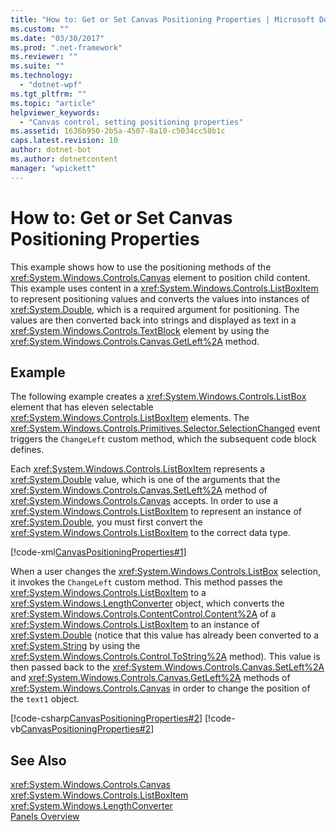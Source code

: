 ```yaml
---
title: "How to: Get or Set Canvas Positioning Properties | Microsoft Docs"
ms.custom: ""
ms.date: "03/30/2017"
ms.prod: ".net-framework"
ms.reviewer: ""
ms.suite: ""
ms.technology: 
  - "dotnet-wpf"
ms.tgt_pltfrm: ""
ms.topic: "article"
helpviewer_keywords: 
  - "Canvas control, setting positioning properties"
ms.assetid: 1636b950-2b5a-4507-8a10-c5034cc58b1c
caps.latest.revision: 10
author: dotnet-bot
ms.author: dotnetcontent
manager: "wpickett"
---
```

# How to: Get or Set Canvas Positioning Properties
This example shows how to use the positioning methods of the <xref:System.Windows.Controls.Canvas> element to position child content. This example uses content in a <xref:System.Windows.Controls.ListBoxItem> to represent positioning values and converts the values into instances of <xref:System.Double>, which is a required argument for positioning. The values are then converted back into strings and displayed as text in a <xref:System.Windows.Controls.TextBlock> element by using the <xref:System.Windows.Controls.Canvas.GetLeft%2A> method.  
  
## Example  
 The following example creates a <xref:System.Windows.Controls.ListBox> element that has eleven selectable <xref:System.Windows.Controls.ListBoxItem> elements. The <xref:System.Windows.Controls.Primitives.Selector.SelectionChanged> event triggers the `ChangeLeft` custom method, which the subsequent code block defines.  
  
 Each <xref:System.Windows.Controls.ListBoxItem> represents a <xref:System.Double> value, which is one of the arguments that the <xref:System.Windows.Controls.Canvas.SetLeft%2A> method of <xref:System.Windows.Controls.Canvas> accepts. In order to use a <xref:System.Windows.Controls.ListBoxItem> to represent an instance of <xref:System.Double>, you must first convert the <xref:System.Windows.Controls.ListBoxItem> to the correct data type.  
  
 [!code-xml[CanvasPositioningProperties#1](../../../../samples/snippets/csharp/VS_Snippets_Wpf/CanvasPositioningProperties/CSharp/Window1.xaml#1)]  
  
 When a user changes the <xref:System.Windows.Controls.ListBox> selection, it invokes the `ChangeLeft` custom method. This method passes the <xref:System.Windows.Controls.ListBoxItem> to a <xref:System.Windows.LengthConverter> object, which converts the <xref:System.Windows.Controls.ContentControl.Content%2A> of a <xref:System.Windows.Controls.ListBoxItem> to an instance of <xref:System.Double> (notice that this value has already been converted to a <xref:System.String> by using the <xref:System.Windows.Controls.Control.ToString%2A> method). This value is then passed back to the <xref:System.Windows.Controls.Canvas.SetLeft%2A> and <xref:System.Windows.Controls.Canvas.GetLeft%2A> methods of <xref:System.Windows.Controls.Canvas> in order to change the position of the `text1` object.  
  
 [!code-csharp[CanvasPositioningProperties#2](../../../../samples/snippets/csharp/VS_Snippets_Wpf/CanvasPositioningProperties/CSharp/Window1.xaml.cs#2)]
 [!code-vb[CanvasPositioningProperties#2](../../../../samples/snippets/visualbasic/VS_Snippets_Wpf/CanvasPositioningProperties/VisualBasic/Window1.xaml.vb#2)]  
  
## See Also  
 <xref:System.Windows.Controls.Canvas>   
 <xref:System.Windows.Controls.ListBoxItem>   
 <xref:System.Windows.LengthConverter>   
 [Panels Overview](../../../../docs/framework/wpf/controls/panels-overview.md)